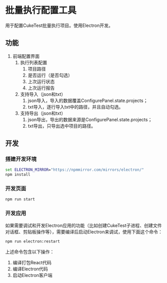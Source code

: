 # 批量执行配置工具
用于配置CukeTest批量执行项目。使用Electron开发。
## 功能
1. 前端配置界面
   1. 执行列表配置
      1. 项目路径
      2. 是否运行（是否勾选）
      3. 上次运行状态
      4. 上次运行报告
   2. 支持导入（json和txt）
      1. json导入，导入的数据覆盖ConfigurePanel.state.projects；
      2. txt导入，逐行导入txt中的路径，并且自动勾选。
   3. 支持导出（json和txt）
      1. json导出，导出的数据来源是ConfigurePanel.state.projects；
      2. txt导出，只导出选中项目的路径。

## 开发

### 搭建开发环境
```cmd
set ELECTRON_MIRROR="https://npmmirror.com/mirrors/electron/"
npm install
```

### 开发页面
```cmd
npm run start
```

### 开发应用
如果需要调试和开发Electron应用的功能（比如创建CukeTest子进程、创建文件对话框、剪贴板操作等），需要编译后启动Electron来调试，使用下面这个命令：
```cmd
npm run electron:restart
```

上述命令包含以下操作：
1. 编译打包React代码
2. 编译Electron代码
3. 启动Electron客户端
